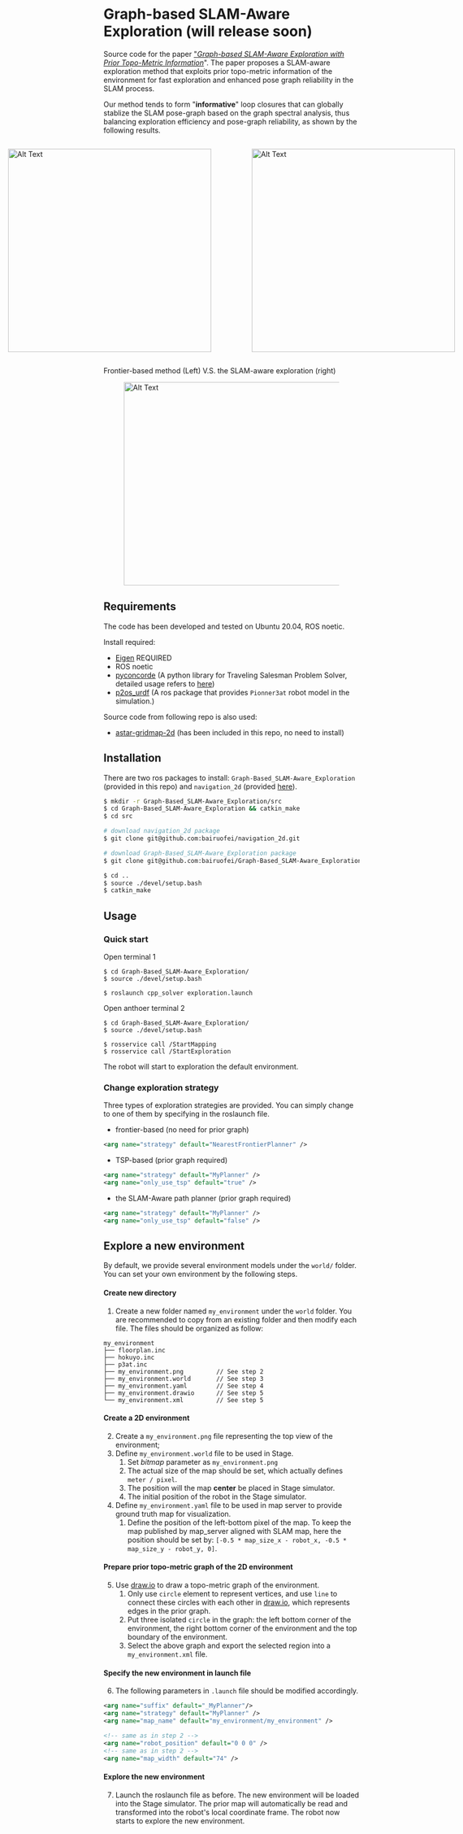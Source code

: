 
# Graph-based SLAM-Aware Exploration (will release soon)
Source code for the paper ["*Graph-based SLAM-Aware Exploration with Prior Topo-Metric Information*](https://arxiv.org/abs/2308.16522)".
The paper proposes a SLAM-aware exploration method that exploits prior topo-metric information of the environment for fast exploration and enhanced pose graph reliability in the SLAM process.

Our method tends to form "**informative**" loop closures that can globally stablize the SLAM pose-graph based on the graph spectral analysis, thus balancing exploration efficiency and pose-graph reliability, as shown by the following results.


<div style="display:flex; justify-content:center;">
<figure>
    <img src="./images/frontier.gif" alt="Alt Text" width="400" height="400">
    <!-- <figcaption style="text-align:center;">Frontier-based Method</figcaption> -->
</figure>
<figure>
    <img src="./images/active_tsp.gif" alt="Alt Text" width="400" height="400">
    <!-- <figcaption style="text-align:center;">Active TSP-based Method</figcaption> -->
</figure>
</div>

Frontier-based method (Left)  V.S.   the SLAM-aware exploration (right)

<figure>
    <img src="./images/map4.gif" alt="Alt Text" width="800" height="400">
    <!-- <figcaption style="text-align:center;">Active TSP-based Method</figcaption> -->
</figure>
</div>

## Requirements

The code has been developed and tested on Ubuntu 20.04, ROS noetic.

Install required:
- [Eigen](https://eigen.tuxfamily.org/dox/GettingStarted.html) REQUIRED
- ROS noetic
- [pyconcorde](https://github.com/jvkersch/pyconcorde) (A python library for Traveling Salesman Problem Solver, detailed usage refers to [here](https://github.com/jvkersch/pyconcorde/issues/28#issuecomment-770354999))
- [p2os_urdf](https://github.com/allenh1/p2os) (A ros package that provides `Pionner3at` robot model in the simulation.)



Source code from following repo is also used:
- [astar-gridmap-2d](https://github.com/Eurecat/astar-gridmap-2d) (has been included in this repo, no need to install)



## Installation
There are two ros packages to install: `Graph-Based_SLAM-Aware_Exploration` (provided in this repo) and `navigation_2d` (provided [here](https://github.com/bairuofei/navigation_2d)).

```bash
$ mkdir -r Graph-Based_SLAM-Aware_Exploration/src
$ cd Graph-Based_SLAM-Aware_Exploration && catkin_make
$ cd src

# download navigation_2d package
$ git clone git@github.com:bairuofei/navigation_2d.git

# download Graph-Based_SLAM-Aware_Exploration package
$ git clone git@github.com:bairuofei/Graph-Based_SLAM-Aware_Exploration.git

$ cd ..
$ source ./devel/setup.bash
$ catkin_make

```


## Usage

### Quick start
Open terminal 1
```
$ cd Graph-Based_SLAM-Aware_Exploration/
$ source ./devel/setup.bash

$ roslaunch cpp_solver exploration.launch
```
Open anthoer terminal 2
```
$ cd Graph-Based_SLAM-Aware_Exploration/
$ source ./devel/setup.bash

$ rosservice call /StartMapping
$ rosservice call /StartExploration
```
The robot will start to exploration the default environment.

### Change exploration strategy

Three types of exploration strategies are provided. You can simply change to one of them by specifying in the roslaunch file.
- frontier-based (no need for prior graph)
```xml
<arg name="strategy" default="NearestFrontierPlanner" />
```
- TSP-based (prior graph required)
```xml
<arg name="strategy" default="MyPlanner" />
<arg name="only_use_tsp" default="true" />
```
- the SLAM-Aware path planner (prior graph required)
```xml
<arg name="strategy" default="MyPlanner" />
<arg name="only_use_tsp" default="false" />
```







## Explore a new environment

By default, we provide several environment models under the `world/` folder. 
You can set your own environment by the following steps.

#### Create new directory
1. Create a new folder named `my_environment` under the `world` folder. 
You are recommended to copy from an existing folder and then modify each file.
The files should be organized as follow:
```
my_environment
├── floorplan.inc
├── hokuyo.inc
├── p3at.inc
├── my_environment.png         // See step 2
├── my_environment.world       // See step 3
├── my_environment.yaml        // See step 4
├── my_environment.drawio      // See step 5
└── my_environment.xml         // See step 5
```


#### Create a 2D environment
2. Create a `my_environment.png` file representing the top view of the environment;
3. Define `my_environment.world` file to be used in Stage.
    1. Set *bitmap* parameter as  `my_environment.png` 
    1. The actual size of the map should be set, which actually defines `meter / pixel`.
    2. The position will the map **center** be placed in Stage simulator. 
    3. The initial position of the robot in the Stage simulator.
4. Define `my_environment.yaml` file to be used in map server to provide ground truth map for visualization.
    1. Define the position of the left-bottom pixel of the map. 
    To keep the map published by map_server aligned with SLAM map, here the position should be set by: `[-0.5 * map_size_x - robot_x, -0.5 * map_size_y - robot_y, 0]`.
#### Prepare prior topo-metric graph of the 2D environment
5. Use [draw.io](https://app.diagrams.net/) to draw a topo-metric graph of the environment. 
    1. Only use `circle` element to represent vertices, and use `line` to connect these circles with each other in [draw.io](https://app.diagrams.net/), which represents edges in the prior graph.
    2. Put three isolated `circle` in the graph: the left bottom corner of the environment, the right bottom corner of the environment and the top boundary of the environment.
    3. Select the above graph and export the selected region into a `my_environment.xml` file.

#### Specify the new environment in launch file

6. The following parameters in `.launch` file should be modified accordingly.

```xml
<arg name="suffix" default="_MyPlanner"/>
<arg name="strategy" default="MyPlanner" />
<arg name="map_name" default="my_environment/my_environment" />

<!-- same as in step 2 -->
<arg name="robot_position" default="0 0 0" />   
<!-- same as in step 2 -->
<arg name="map_width" default="74" />
```

#### Explore the new environment

7. Launch the roslaunch file as before. 
The new environment will be loaded into the Stage simulator.
The prior map will automatically be read and transformed into the robot's local coordinate frame.
The robot now starts to explore the new environment.






